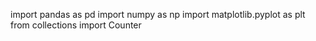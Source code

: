 import pandas as pd
import numpy as np
import matplotlib.pyplot as plt
from collections import Counter
